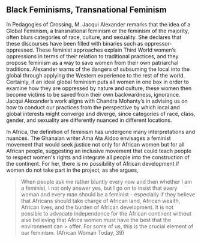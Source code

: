 

## Black Feminisms, Transnational Feminism

In Pedagogies of Crossing, M. Jacqui Alexander remarks
that the idea of a Global Feminism, a transnational feminism or the feminism of the majority, often blurs categories of race, culture, and sexuality. She declares that these discourses have been filled with binaries such as oppressor-oppressed. These feminist approaches explain Third World women’s oppressions in terms of their relation to traditional practices, and they propose feminism as a way to save women from their own patriarchal traditions. Alexander warns of the dangers of subsuming the local into the
global through applying the Western experience to the rest of the world. Certainly, if an ideal global feminism puts all women in one box in order to examine how they are oppressed by nature and culture, these women then become victims to be saved from their own backwardness, ignorance. Jacqui Alexander’s work aligns with Chandra Mohanty’s in advising us on how to conduct our practices from the perspective by which local and global interests might converge and diverge, since categories of race, class, gender, and sexuality are differently nuanced in different locations. 


In Africa, the definition of feminism has undergone many interpretations and
nuances. The Ghanaian writer Ama Ata Aidoo envisages a feminist movement that would seek justice not only for African women but for all African people, suggesting an inclusive movement that could teach people to respect women's rights and integrate all people into the construction of the continent. For her, there is no possibility of African development if women do not take part in the project, as she argues, 

> When people ask me rather bluntly every now and then whether I am a feminist, I not only answer yes, but I go on to insist that every woman and every man should be a  feminist - especially if they believe that Africans should take charge of African land, African wealth, African lives, and the burden of African
> development. It is not possible to advocate independence for the African continent without also believing that Africa women must have the best that the environment can > offer. For some of us, this is the crucial element of our feminism. (African
Woman Today, 39)
